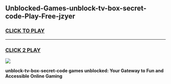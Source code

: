 
## Unblocked-Games-unblock-tv-box-secret-code-Play-Free-jzyer
<h3>
<a href="https://premium76.site?title=unblock-tv-box-secret-code&ref=19M">CLICK TO PLAY</a></h3>
<hr>

<h3>
<a href="https://premium76.site?title=unblock-tv-box-secret-code&ref=19M">CLICK 2 PLAY</a>
  
</h3>

<a href="https://premium76.site?title=unblock-tv-box-secret-code&ref=19M"><img src="https://clearcache.store/games.png"></a>


**unblock-tv-box-secret-code games unblocked: Your Gateway to Fun and Accessible Online Gaming**
